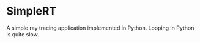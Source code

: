 # SimpleRT
A simple ray tracing application implemented in Python. Looping in Python is quite slow.
